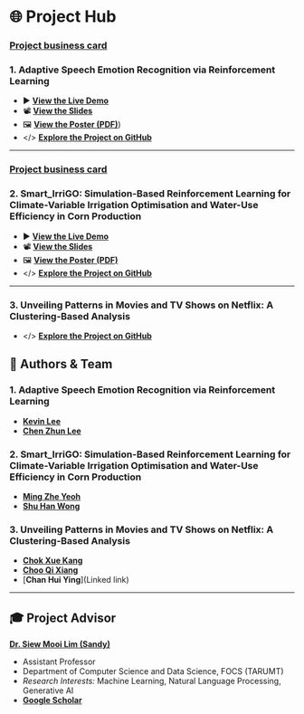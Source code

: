 # 🌐 Project Hub

### [Project business card](https://github.com/kevin2190p/Speech_Emotion-and-Smart_IrriGO/blob/main/Speech_Emotion_Recognition/Project%20Business%20Card.pdf)

### 1. Adaptive Speech Emotion Recognition via Reinforcement Learning
* ▶️ [**View the Live Demo**](https://drive.google.com/file/d/17rmNZwmWLskcx-rQ4crFgactJSqYY_TC/view?usp=sharing)
* 📽️ [**View the Slides**](https://github.com/kevin2190p/Speech_Emotion-and-Smart_IrriGO/blob/main/Speech_Emotion_Recognition/Speech%20Emotion%20Recognition%20Slides.pdf)
* 🖼️ [**View the Poster (PDF)**](https://drive.google.com/file/d/1-3w_86FQ2YW9tLBjJ6Q9GZDRYnlMG7x_/view?usp=sharing))
* </> [**Explore the Project on GitHub**](https://github.com/kevin2190p/SpeechEmotionRL)

---
### [Project business card](https://github.com/kevin2190p/Speech_Emotion-and-Smart_IrriGO/blob/main/Smart%20Irrigation%20System/Project%20business%20card%20-%20finalised.pdf)

### 2. Smart_IrriGO: Simulation-Based Reinforcement Learning for Climate-Variable Irrigation Optimisation and Water-Use Efficiency in Corn Production
* ▶️ [**View the Live Demo**](https://github.com/kevin2190p/Speech_Emotion-and-Smart_IrriGO/blob/main/Smart%20Irrigation%20System/Smart_IrriGo%20video.mp4)
* 📽️ [**View the Slides**](https://github.com/kevin2190p/Speech_Emotion-and-Smart_IrriGO/blob/main/Smart%20Irrigation%20System/Smart_IrriGO%20slides.pptx.pdf)
* 🖼️ [**View the Poster (PDF)**](https://github.com/kevin2190p/Speech_Emotion-and-Smart_IrriGO/blob/main/Smart%20Irrigation%20System/Smart_IrriGO%20poster%20-%20finalised.pdf)
* </> [**Explore the Project on GitHub**](https://github.com/kevin2190p/Speech_Emotion-and-Smart_IrriGO/tree/main/Smart%20Irrigation%20System)

---

### 3. Unveiling Patterns in Movies and TV Shows on Netflix: A Clustering-Based Analysis 
* </> [**Explore the Project on GitHub**](https://github.com/kevin2190p/SpeechEmotionRL)


## 👥 Authors & Team

### 1. Adaptive Speech Emotion Recognition via Reinforcement Learning
* [**Kevin Lee**](https://www.linkedin.com/in/lee-kevin-a87412202/)
* [**Chen Zhun Lee**](https://www.linkedin.com/in/chen-zhun-lee-8b79b5276/)

### 2. Smart_IrriGO: Simulation-Based Reinforcement Learning for Climate-Variable Irrigation Optimisation and Water-Use Efficiency in Corn Production
* [**Ming Zhe Yeoh**](https://www.linkedin.com/in/ming-zhe-yeoh-517623304/) 
* [**Shu Han Wong**](https://www.linkedin.com/in/wong-shu-han-80929124b/) 

### 3. Unveiling Patterns in Movies and TV Shows on Netflix: A Clustering-Based Analysis 
* [**Chok Xue Kang**](https://www.linkedin.com/in/xue-kang-chok-069a88355/)
* [**Choo Qi Xiang**](https://www.linkedin.com/in/qi-xiang-choo-606544351/)
* [**Chan Hui Ying**](Linked link)

---

## 🎓 Project Advisor

[**Dr. Siew Mooi Lim (Sandy)**](https://www.linkedin.com/in/sandy-lim-siew-mooi/)
* Assistant Professor
* Department of Computer Science and Data Science, FOCS (TARUMT)
* *Research Interests:* Machine Learning, Natural Language Processing, Generative AI
* [**Google Scholar**](https://scholar.google.com/citations?user=dG1YmzYAAAAJ&hl=en)
